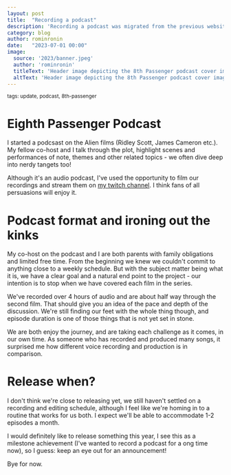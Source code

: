 ```yaml
---
layout: post
title:  "Recording a podcast"
description: 'Recording a podcast was migrated from the previous website'
category: blog
author: rominronin
date:   "2023-07-01 00:00"
image:
  source: '2023/banner.jpeg'
  author: 'rominronin'
  titleText: 'Header image depicting the 8th Passenger podcast cover image'
  altText: 'Header image depicting the 8th Passenger podcast cover image'
---
```

<sub>tags: update, podcast, 8th-passenger</sub>

# Eighth Passenger Podcast
I started a podcsast on the Alien films (Ridley Scott, James Cameron etc.). My fellow co-host and I talk through the plot, highlight scenes and performances of note, themes and other related topics - we often dive deep into nerdy tangets too!

Although it's an audio podcast, I've used the opportunity to  film our recordings and stream them on [my twitch channel](https://twitch.tv/rominronin). I think fans of all persuasions will enjoy it.

# Podcast format and ironing out the kinks
My co-host on the podcast and I are both parents with family obligations and limited free time. From the beginning we knew we couldn't commit to anything close to a weekly schedule. But with the subject matter being what it is, we have a clear goal and a natural end point to the project - our intention is to stop when we have covered each film in the series.

We've recorded over 4 hours of audio and are about half way through the second film. That should give you an idea of the pace and depth of the discussion. We're still finding our feet with the whole thing though, and episode duration is one of those things that is not yet set in stone.

We are both enjoy the journey, and are taking each challenge as it comes, in our own time. As someone who has recorded and produced many songs, it surprised me how different voice recording and production is in comparison.

# Release when?
I don't think we're close to releasing yet, we still haven't settled on a recording and editing schedule, although I feel like we're homing in to a routine that works for us both. I expect we'll be able to accommodate 1-2 episodes a month.

I would definitely like to release something this year, I see this as a milestone achievement (I've wanted to record a podcast for a ong time now), so I guess: keep an eye out for an announcement!

Bye for now.